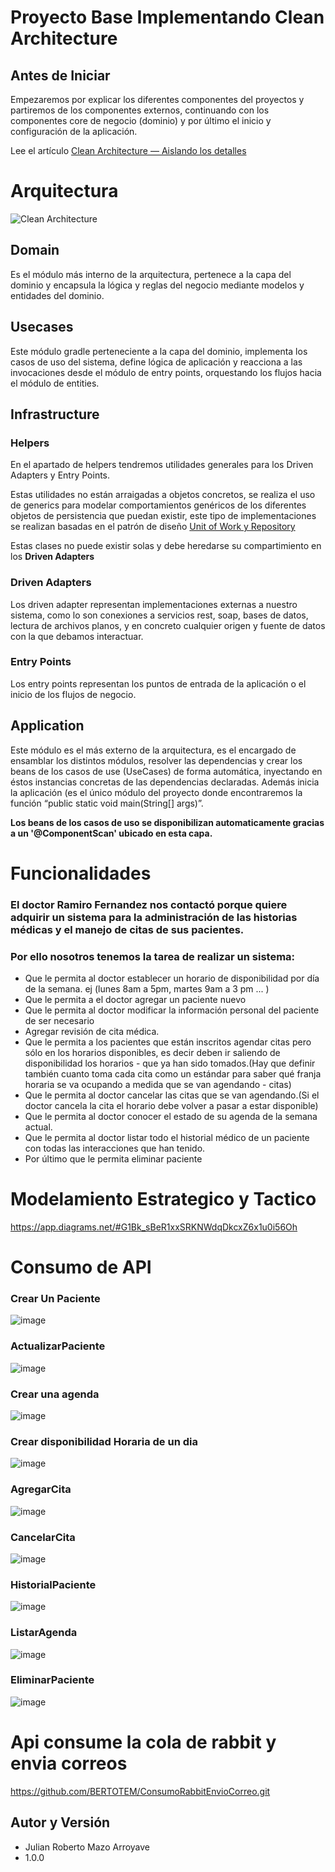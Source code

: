 # Proyecto Base Implementando Clean Architecture

## Antes de Iniciar

Empezaremos por explicar los diferentes componentes del proyectos y partiremos de los componentes externos, continuando con los componentes core de negocio (dominio) y por último el inicio y configuración de la aplicación.

Lee el artículo [Clean Architecture — Aislando los detalles](https://medium.com/bancolombia-tech/clean-architecture-aislando-los-detalles-4f9530f35d7a)

# Arquitectura

![Clean Architecture](https://miro.medium.com/max/1400/1*ZdlHz8B0-qu9Y-QO3AXR_w.png)

## Domain

Es el módulo más interno de la arquitectura, pertenece a la capa del dominio y encapsula la lógica y reglas del negocio mediante modelos y entidades del dominio.

## Usecases

Este módulo gradle perteneciente a la capa del dominio, implementa los casos de uso del sistema, define lógica de aplicación y reacciona a las invocaciones desde el módulo de entry points, orquestando los flujos hacia el módulo de entities.

## Infrastructure

### Helpers

En el apartado de helpers tendremos utilidades generales para los Driven Adapters y Entry Points.

Estas utilidades no están arraigadas a objetos concretos, se realiza el uso de generics para modelar comportamientos
genéricos de los diferentes objetos de persistencia que puedan existir, este tipo de implementaciones se realizan
basadas en el patrón de diseño [Unit of Work y Repository](https://medium.com/@krzychukosobudzki/repository-design-pattern-bc490b256006)

Estas clases no puede existir solas y debe heredarse su compartimiento en los **Driven Adapters**

### Driven Adapters

Los driven adapter representan implementaciones externas a nuestro sistema, como lo son conexiones a servicios rest,
soap, bases de datos, lectura de archivos planos, y en concreto cualquier origen y fuente de datos con la que debamos
interactuar.

### Entry Points

Los entry points representan los puntos de entrada de la aplicación o el inicio de los flujos de negocio.

## Application

Este módulo es el más externo de la arquitectura, es el encargado de ensamblar los distintos módulos, resolver las dependencias y crear los beans de los casos de use (UseCases) de forma automática, inyectando en éstos instancias concretas de las dependencias declaradas. Además inicia la aplicación (es el único módulo del proyecto donde encontraremos la función “public static void main(String[] args)”.

**Los beans de los casos de uso se disponibilizan automaticamente gracias a un '@ComponentScan' ubicado en esta capa.**

# Funcionalidades
### El doctor Ramiro Fernandez nos contactó porque quiere adquirir un sistema para la administración de las historias médicas y el manejo de citas de sus pacientes. 
### Por ello nosotros tenemos la tarea de realizar un sistema:


- Que le permita al doctor establecer un horario de disponibilidad por día de la semana. ej (lunes 8am a 5pm, martes 9am a 3 pm ... ) 
- Que le permita a el doctor agregar un paciente nuevo 
- Que le permita al doctor modificar la información personal del paciente de ser necesario 
- Agregar revisión de cita médica.
- Que le permita a los pacientes que están inscritos  agendar citas pero sólo en los horarios disponibles, es decir deben ir saliendo de disponibilidad los horarios - que ya han sido tomados.(Hay que definir también cuanto toma cada cita como un estándar para saber qué franja horaria se va ocupando a medida que se van agendando - citas)
- Que le permita al doctor cancelar las citas que se van agendando.(Si el doctor cancela la cita el horario debe volver a pasar a estar disponible)
- Que le permita al doctor conocer el estado de su agenda de la semana actual.
- Que le permita al doctor listar todo el historial médico de un  paciente con todas las interacciones que han tenido.
- Por último que le permita eliminar paciente


# Modelamiento Estrategico y Tactico
https://app.diagrams.net/#G1Bk_sBeR1xxSRKNWdqDkcxZ6x1u0i56Oh

# Consumo de API
### Crear Un Paciente

![image](https://user-images.githubusercontent.com/82735837/224729619-7573b764-7c72-4e02-aead-4351639b94bb.png)

### ActualizarPaciente

![image](https://user-images.githubusercontent.com/82735837/225964082-e682d47b-f623-4387-93ab-3e303a1cc37e.png)

### Crear una agenda

![image](https://user-images.githubusercontent.com/82735837/224730034-96bde2e2-53d2-4fdb-acf7-73a6b540c0b7.png)

### Crear disponibilidad Horaria de un dia

![image](https://user-images.githubusercontent.com/82735837/224730352-79b48e51-daca-4fcc-9133-b9dc26c578f4.png)

### AgregarCita

![image](https://user-images.githubusercontent.com/82735837/225963758-73985c7f-ad92-4b41-83c1-eef3235c0644.png)

### CancelarCita

![image](https://user-images.githubusercontent.com/82735837/225964840-ccaeb45a-efcb-49d8-981f-516b540427aa.png)

### HistorialPaciente

![image](https://user-images.githubusercontent.com/82735837/224733862-72389a21-e137-4996-91f6-e79a6ed1f1c8.png)

### ListarAgenda

![image](https://user-images.githubusercontent.com/82735837/225964612-dd5a3267-c6ee-4c85-b3ee-e7e0f270e862.png)

### EliminarPaciente

![image](https://user-images.githubusercontent.com/82735837/225965017-ec94c896-679d-47b6-8af1-978c39174d0c.png)

# Api consume la cola de rabbit y envia correos

https://github.com/BERTOTEM/ConsumoRabbitEnvioCorreo.git

## Autor y Versión
- Julian Roberto Mazo Arroyave
- 1.0.0



